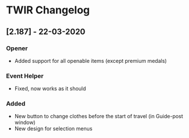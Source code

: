 # TWIR Changelog



## [2.187] - 22-03-2020
### Opener
- Added support for all openable items (except premium medals)

### Event Helper
- Fixed, now works as it should

### Added
- New button to change clothes before the start of travel (in Guide-post window)
- New design for selection menus